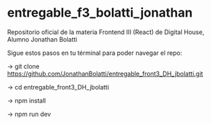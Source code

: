 # entregable_f3_bolatti_jonathan




Repositorio oficial de la materia Frontend III (React) de Digital House, Alumno Jonathan Bolatti

Sigue estos pasos en tu términal para poder navegar el repo:

-> git clone https://github.com/JonathanBolatti/entregable_front3_DH_jbolatti.git

-> cd  entregable_front3_DH_jbolatti

-> npm install

-> npm run dev
